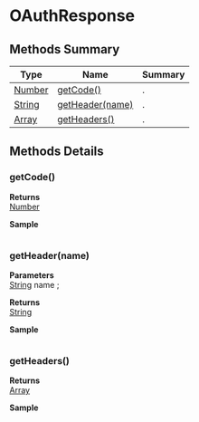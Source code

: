#  OAuthResponse


## Methods Summary

| Type                                                  | Name                    | Summary                                                                                                           |
| ----------------------------------------------------- | ----------------------- | ----------------------------------------------------------------------------------------------------------------- |
| [Number](../../JSLib/Number.md) | [getCode()](OAuthResponse.md#getcode)                   | .                                    |
| [String](../../JSLib/String.md) | [getHeader(name)](OAuthResponse.md#getheader-name)                   | .                                    |
| [Array](../../JSLib/Array.md) | [getHeaders()](OAuthResponse.md#getheaders)                   | .                                    |

## Methods Details

### getCode()




**Returns**\
[Number](../../JSLib/Number.md) 


**Sample**

```javascript

```
### getHeader(name)



**Parameters**\
[String](../../JSLib/String.md) name  ;

**Returns**\
[String](../../JSLib/String.md) 


**Sample**

```javascript

```
### getHeaders()




**Returns**\
[Array](../../JSLib/Array.md) 


**Sample**

```javascript

```

